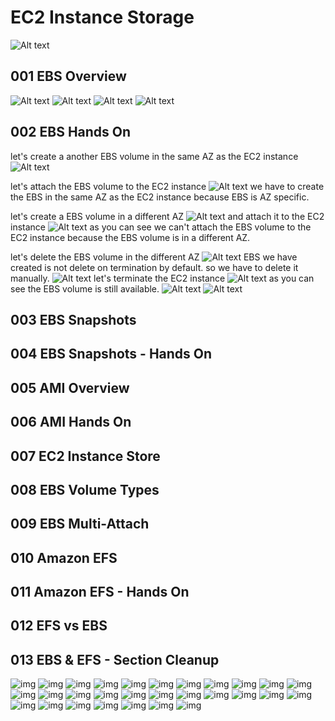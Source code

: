 # EC2 Instance Storage
![Alt text](image.png)
## 001 EBS Overview
![Alt text](image-1.png)
![Alt text](image-2.png)
![Alt text](image-3.png)
![Alt text](image-4.png)
## 002 EBS Hands On
let's create a another EBS volume in the same AZ as the EC2 instance
![Alt text](image-5.png)

let's attach the EBS volume to the EC2 instance
![Alt text](image-6.png)
we have to create the EBS in the same AZ as the EC2 instance because EBS is AZ specific.

let's create a EBS volume in a different AZ
![Alt text](image-7.png)
and attach it to the EC2 instance
![Alt text](image-8.png)
as you can see we can't attach the EBS volume to the EC2 instance because the EBS volume is in a different AZ.

let's delete the EBS volume in the different AZ
![Alt text](image-9.png)
EBS we have created is not delete on termination by default. so we have to delete it manually.
![Alt text](image-10.png)
let's terminate the EC2 instance
![Alt text](image-11.png)
as you can see the EBS volume is still available.
![Alt text](image-12.png)
![Alt text](image-13.png)
## 003 EBS Snapshots

## 004 EBS Snapshots - Hands On

## 005 AMI Overview

## 006 AMI Hands On

## 007 EC2 Instance Store

## 008 EBS Volume Types

## 009 EBS Multi-Attach

## 010 Amazon EFS

## 011 Amazon EFS - Hands On

## 012 EFS vs EBS

## 013 EBS & EFS - Section Cleanup

<!-- -----------------------------------  ----------- -->

![img](./../images/71.png)
![img](./../images/72.png)
![img](./../images/73.png)
![img](./../images/74.png)
![img](./../images/75.png)
![img](./../images/76.png)
![img](./../images/77.png)
![img](./../images/78.png)
![img](./../images/79.png)
![img](./../images/80.png)
![img](./../images/81.png)
![img](./../images/82.png)
![img](./../images/83.png)
![img](./../images/84.png)
![img](./../images/85.png)
![img](./../images/86.png)
![img](./../images/87.png)
![img](./../images/88.png)
![img](./../images/89.png)
![img](./../images/90.png)
![img](./../images/91.png)
![img](./../images/92.png)
![img](./../images/93.png)
![img](./../images/94.png)
![img](./../images/95.png)
![img](./../images/96.png)
![img](./../images/97.png)
![img](./../images/98.png)
![img](./../images/99.png)
